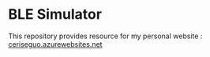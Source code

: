 # BLE Simulator

This repository provides resource for my personal website : [ceriseguo.azurewebsites.net](ceriseguo.azurewebsites.net)

 